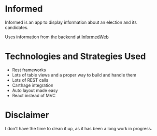 # Informed

Informed is an app to display information about an election and its candidates.

Uses information from the backend at [InformedWeb](https://github.com/LePips/InformedWeb)

# Technologies and Strategies Used
- Rest frameworks
- Lots of table views and a proper way to build and handle them
- Lots of REST calls
- Carthage integration
- Auto layout made easy
- React instead of MVC

# Disclaimer
I don't have the time to clean it up, as it has been a long work in progress.
